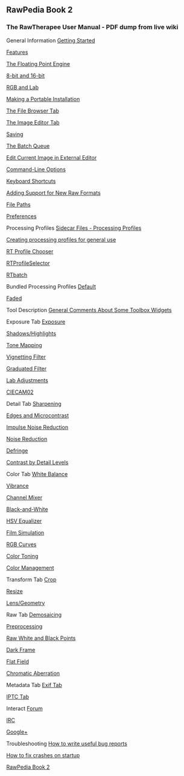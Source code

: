 ## RawPedia Book 2

### The RawTherapee User Manual - PDF dump from live wiki

General Information
[Getting Started](Getting_Started "wikilink")

[Features](Features "wikilink")

[The Floating Point Engine](The_Floating_Point_Engine "wikilink")

[8-bit and 16-bit](8-bit_and_16-bit "wikilink")

[RGB and Lab](RGB_and_Lab "wikilink")

[Making a Portable
Installation](Making_a_Portable_Installation "wikilink")

[The File Browser Tab](The_File_Browser_Tab "wikilink")

[The Image Editor Tab](The_Image_Editor_Tab "wikilink")

[Saving](Saving "wikilink")

[The Batch Queue](The_Batch_Queue "wikilink")

[Edit Current Image in External
Editor](Edit_Current_Image_in_External_Editor "wikilink")

[Command-Line Options](Command-Line_Options "wikilink")

[Keyboard Shortcuts](Keyboard_Shortcuts "wikilink")

[Adding Support for New Raw
Formats](Adding_Support_for_New_Raw_Formats "wikilink")

[File Paths](File_Paths "wikilink")

[Preferences](Preferences "wikilink")

Processing Profiles
[Sidecar Files - Processing
Profiles](Sidecar_Files_-_Processing_Profiles "wikilink")

[Creating processing profiles for general
use](Creating_processing_profiles_for_general_use "wikilink")

[RT Profile Chooser](RT_Profile_Chooser "wikilink")

[RTProfileSelector](RTProfileSelector "wikilink")

[RTbatch](RTbatch "wikilink")

Bundled Processing Profiles
[Default](Default "wikilink")

[Faded](Faded "wikilink")

Tool Description
[General Comments About Some Toolbox
Widgets](General_Comments_About_Some_Toolbox_Widgets "wikilink")

Exposure Tab
[Exposure](Exposure "wikilink")

[Shadows/Highlights](Shadows/Highlights "wikilink")

[Tone Mapping](Tone_Mapping "wikilink")

[Vignetting Filter](Vignetting_Filter "wikilink")

[Graduated Filter](Graduated_Filter "wikilink")

[Lab Adjustments](Lab_Adjustments "wikilink")

[CIECAM02](CIECAM02 "wikilink")

Detail Tab
[Sharpening](Sharpening "wikilink")

[Edges and Microcontrast](Edges_and_Microcontrast "wikilink")

[Impulse Noise Reduction](Impulse_Noise_Reduction "wikilink")

[Noise Reduction](Noise_Reduction "wikilink")

[Defringe](Defringe "wikilink")

[Contrast by Detail Levels](Contrast_by_Detail_Levels "wikilink")

Color Tab
[White Balance](White_Balance "wikilink")

[Vibrance](Vibrance "wikilink")

[Channel Mixer](Channel_Mixer "wikilink")

[Black-and-White](Black-and-White "wikilink")

[HSV Equalizer](HSV_Equalizer "wikilink")

[Film Simulation](Film_Simulation "wikilink")

[RGB Curves](RGB_Curves "wikilink")

[Color Toning](Color_Toning "wikilink")

[Color Management](Color_Management "wikilink")

Transform Tab
[Crop](Crop "wikilink")

[Resize](Resize "wikilink")

[Lens/Geometry](Lens/Geometry "wikilink")

Raw Tab
[Demosaicing](Demosaicing "wikilink")

[Preprocessing](Preprocessing "wikilink")

[Raw White and Black Points](Raw_White_and_Black_Points "wikilink")

[Dark Frame](Dark_Frame "wikilink")

[Flat Field](Flat_Field "wikilink")

[Chromatic Aberration](Chromatic_Aberration "wikilink")

Metadata Tab
[Exif Tab](Exif_Tab "wikilink")

[IPTC Tab](IPTC_Tab "wikilink")

Interact
[Forum](Forum "wikilink")

[IRC](IRC "wikilink")

[Google+](Google+ "wikilink")

Troubleshooting
[How to write useful bug
reports](How_to_write_useful_bug_reports "wikilink")

[How to fix crashes on
startup](How_to_fix_crashes_on_startup "wikilink")

[RawPedia Book 2](Category:Books "wikilink")
